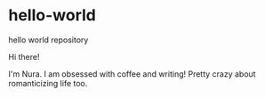 # hello-world

hello world repository


Hi there!

I'm Nura. I am obsessed with coffee and writing!
Pretty crazy about romanticizing life too.
